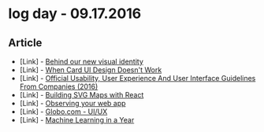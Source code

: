 # log day - 09.17.2016

## Article

- \[Link\] - [Behind our new visual identity](https://medium.com/deliveroo-design/behind-our-visual-identity-7e106dab7b98#.36p7e8ofb)
- \[Link\] - [When Card UI Design Doesn't Work](https://medium.theuxblog.com/when-card-ui-design-doesnt-work-f4343118d108?gi=48346b2169c6)
- \[Link\] - [Official Usability, User Experience And User Interface Guidelines From Companies (2016)](http://usabilitygeek.com/usability-user-experience-user-interface-guidelines-companies-2016/)
- \[Link\] - [Building SVG Maps with React](https://blog.komand.com/building-svg-maps-with-react)
- \[Link\] - [Observing your web app](https://ericbidelman.tumblr.com/post/149032341876/observing-your-web-app)
- \[Link\] - [Globo.com - UI/UX](http://abduzeedo.com/globocom-uiux)
- \[Link\] - [Machine Learning in a Year](https://medium.com/learning-new-stuff/machine-learning-in-a-year-cdb0b0ebd29c#.my05xdjsy)
